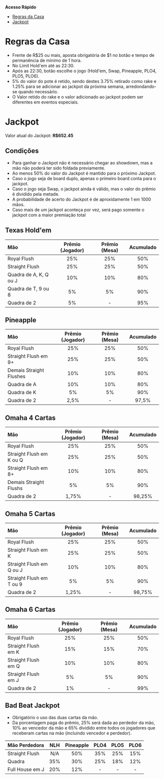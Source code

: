 **Acesso Rápido**
- [Regras da Casa](index.md#regras-da-casa)
- [Jackpot](index.md#jackpot)

# Regras da Casa

- Frente de R$25 ou mais, aposta obrigatória de $1 no botão e tempo de permanência de mínimo de 1 hora.
- No Limit Hold'em até as 22:30.
- Após as 22:30, botão escolhe o jogo (Hold'em, Swap, Pineapple, PLO4, PLO5, PLO6).
- 5% do valor do pote é retido, sendo destes 3.75% retirado como rake e 1.25% para se adicionar ao jackpot da próxima semana, arredondando-se quando necessário.
- O Valor retido do rake e o valor adicionado ao jackpot podem ser diferentes em eventos especiais.

# Jackpot
Valor atual do Jackpot: **R$652.45**

## Condições
- Para ganhar o Jackpot não é necessário chegar ao showdown, mas a mão não poderá ter sido foldada previamente.
- Ao menos 50% do valor do Jackpot é mantido para o próximo Jackpot.
- Caso o jogo seja de board duplo, apenas o primeiro board conta para o jackpot.
- Caso o jogo seja Swap, o jackpot ainda é válido, mas o valor do prêmio é dividido pela metade.
- A probabilidade de acerto do Jackpot é de aproxidamente 1 em 1000 mãos.
- Caso mais de um jackpot aconteça por vez, será pago somente o jackpot com a maior premiação total
## Texas Hold'em

| Mão | Prêmio (Jogador) | Prêmio (Mesa) | Acumulado |
| :-- | :--:| :--: | :--: |
| Royal Flush | 25% | 25% | 50% |
| Straight Flush | 25% | 25% | 50% |
| Quadra de A, K, Q ou J | 10% | 10% | 80% |
| Quadra de T, 9 ou 8 | 5% | 5% | 90% |
| Quadra de 2 | 5% | - | 95% |

## Pineapple

| Mão | Prêmio (Jogador) | Prêmio (Mesa) | Acumulado |
| :-- | :--:| :--: | :--: |
| Royal Flush | 25% | 25% | 50% |
| Straight Flush em 9+ | 25% | 25% | 50% |
| Demais Straight Flushes | 10% | 10% | 80% |
| Quadra de A | 10% | 10% | 80% |
| Quadra de K | 5% | 5% | 90% |
| Quadra de 2 | 2,5% | - | 97,5% |

## Omaha 4 Cartas

| Mão | Prêmio (Jogador) | Prêmio (Mesa) | Acumulado |
| :-- | :--:| :--: | :--: |
| Royal Flush | 25% | 25% | 50% |
| Straight Flush em K ou Q | 25% | 25% | 50% |
| Straight Flush em 8+ | 10% | 10% | 80% |
| Demais Straight Flushs | 5% | 5% | 90% |
| Quadra de 2 | 1,75% | - | 98,25% |

## Omaha 5 Cartas

| Mão | Prêmio (Jogador) | Prêmio (Mesa) | Acumulado |
| :-- | :--:| :--: | :--: |
| Royal Flush | 25% | 25% | 50% |
| Straight Flush em K | 25% | 25% | 50% |
| Straight Flush em Q ou J | 10% | 10% | 80% |
| Straight Flush em T ou 9 | 5% | 5% | 90% |
| Quadra de 2 | 1,25% | - | 98,75% |

## Omaha 6 Cartas

| Mão | Prêmio (Jogador) | Prêmio (Mesa) | Acumulado |
| :-- | :--:| :--: | :--: |
| Royal Flush | 25% | 25% | 50% |
| Straight Flush em K | 15% | 15% | 70% |
| Straight Flush em Q | 10% | 10% | 80% |
| Straight Flush em J | 5% | 5% | 90% |
| Quadra de 2 | 1% | - | 99% |

## Bad Beat Jackpot
- Obrigatório o uso das duas cartas da mão.
- Da porcentagem paga do prêmio, 25% será dada ao perdedor da mão, 10% ao vencedor da mão e 65% dividido entre todos os jogadores que receberam cartas na mão (incluindo vencedor e perdedor).

| Mão Perdedora | NLH | Pineapple | PLO4 | PLO5 | PLO6 |
| :-- | :--:| :--: | :--: | :--: | :--: |
| Straight Flush | N/A | 50% | 35% | 25% | 15% |
| Quadra | 35% | 30% | 25% | 18% | 12% |
| Full House em J | 20% | 12% | - | - | - |

